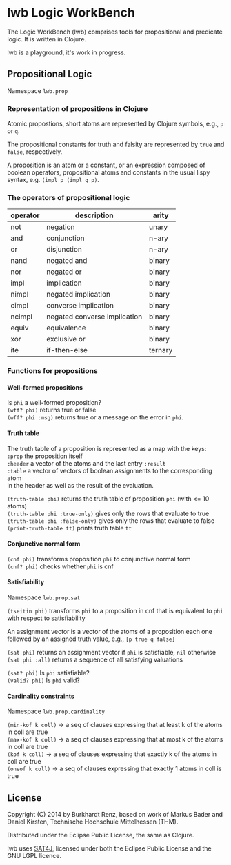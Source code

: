 # lwb Logic WorkBench

The Logic WorkBench (lwb) comprises tools for propositional and
predicate logic. It is written in Clojure.

lwb is a playground, it's work in progress.

## Propositional Logic

Namespace `lwb.prop` 

### Representation of propositions in Clojure

Atomic propostions, short atoms are represented by Clojure symbols,
e.g., `p` or `q`.

The propositional constants for truth and falsity are represented
by `true` and `false`, respectively.

A proposition is an atom or a constant, or an expression composed
of boolean operators, propositional atoms and constants in the usual
lispy syntax, e.g. `(impl p (impl q p)`.

### The operators of propositional logic

operator | description | arity
-------- | ----------- | -----
not | negation | unary
and | conjunction | n-ary
or | disjunction | n-ary
nand | negated and | binary
nor | negated or | binary
impl | implication | binary
nimpl | negated implication | binary
cimpl | converse implication | binary
ncimpl | negated converse implication | binary
equiv | equivalence | binary
xor | exclusive or | binary
ite | if-then-else | ternary

### Functions for propositions

#### Well-formed propositions

Is `phi` a well-formed proposition?   
`(wff? phi)` returns true or false   
`(wff? phi :msg)` returns true or a message on the error in `phi`.   

#### Truth table

The truth table of a proposition is represented as a map with the keys:   
`:prop`  the proposition itself   
`:header` a vector of the atoms and the last entry `:result`   
`:table` a vector of vectors of boolean assignments to the corresponding atom   
         in the header as well as the result of the evaluation.   
         
`(truth-table phi)` returns the truth table of proposition `phi` (with <= 10 atoms)   
`(truth-table phi :true-only)` gives only the rows that evaluate to true   
`(truth-table phi :false-only)` gives only the rows that evaluate to false   
`(print-truth-table tt)` prints truth table `tt`  

#### Conjunctive normal form

`(cnf phi)` transforms proposition `phi` to conjunctive normal form   
`(cnf? phi)` checks whether `phi` is cnf

#### Satisfiability 

Namespace `lwb.prop.sat`

`(tseitin phi)` transforms `phi` to a proposition in cnf that is equivalent 
to `phi` with respect to satisfiability
     
An assignment vector is a vector of the atoms of a proposition each one
followed by an assigned truth value, e.g., `[p true q false]`      

`(sat phi)` returns an assignment vector if `phi` is satisfiable, `nil` otherwise   
`(sat phi :all)` returns a sequence of all satisfying valuations   

`(sat? phi)` Is `phi` satisfiable?    
`(valid? phi)` Is `phi` valid?

#### Cardinality constraints 

Namespace `lwb.prop.cardinality`

`(min-kof k coll)` -> a seq of clauses expressing that  at least k of the atoms in coll are true    
`(max-kof k coll)` -> a seq of clauses expressing that  at most k of the atoms in coll are true    
`(kof k coll)` -> a seq of clauses expressing that exactly k of the atoms in coll are true    
`(oneof k coll)` -> a seq of clauses expressing that exactly 1 atoms in coll is true


## License

Copyright (C) 2014 by Burkhardt Renz, based on work of Markus Bader and
Daniel Kirsten, Technische Hochschule Mittelhessen (THM).

Distributed under the Eclipse Public License, the same as Clojure.

lwb uses [SAT4J](http://www.sat4j.org), licensed under both the Eclipse Public License and the 
GNU LGPL licence.
